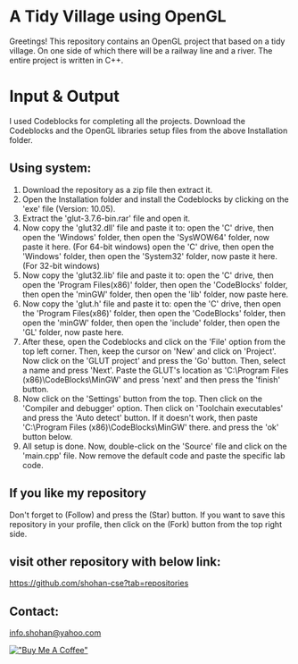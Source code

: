 # A Tidy Village using OpenGL
Greetings! This repository contains an OpenGL project that based on a tidy village. On one side of which there will be a railway line and a river. The entire project is written in C++.

# Input & Output
I used Codeblocks for completing all the projects. Download the Codeblocks and the OpenGL libraries setup files from the above Installation folder.

## Using system: 
1. Download the repository as a zip file then extract it.
2. Open the Installation folder and install the Codeblocks by clicking on the 'exe' file (Version: 10.05). 
3. Extract the 'glut-3.7.6-bin.rar' file and open it. 
4. Now copy the 'glut32.dll' file and paste it to:
open the 'C' drive, then open the 'Windows' folder, then open the 'SysWOW64' folder, now paste it here. (For 64-bit windows)
open the 'C' drive, then open the 'Windows' folder, then open the 'System32' folder, now paste it here. (For 32-bit windows)
5. Now copy the 'glut32.lib' file and paste it to:
open the 'C' drive, then open the 'Program Files(x86)' folder, then open the 'CodeBlocks' folder, then open the 'minGW' folder, then open the 'lib' folder, now paste here.
6. Now copy the 'glut.h' file and paste it to:
open the 'C' drive, then open the 'Program Files(x86)' folder, then open the 'CodeBlocks' folder, then open the 'minGW' folder, then open the 'include' folder, then open the 'GL' folder, now paste here.
7. After these, open the Codeblocks and click on the 'File' option from the top left corner. Then, keep the cursor on 'New' and click on 'Project'. Now click on the 'GLUT project' and press the 'Go' button. Then, select a name and press 'Next'. Paste the GLUT's location as 'C:\Program Files (x86)\CodeBlocks\MinGW' and press 'next' and then press the 'finish' button. 
8. Now click on the 'Settings' button from the top. Then click on the 'Compiler and debugger' option. Then click on 'Toolchain executables' and press the 'Auto detect' button. If it doesn't work, then paste 'C:\Program Files (x86)\CodeBlocks\MinGW' there. and press the 'ok' button below.
9. All setup is done. Now, double-click on the 'Source' file and click on the 'main.cpp' file. Now remove the default code and paste the specific lab code.


## If you like my repository 
Don't forget to (Follow) and press the (Star) button. If you want to save this repository in your profile, then click on the (Fork) button from the top right side.

## visit other repository with below link:
https://github.com/shohan-cse?tab=repositories


## Contact:
info.shohan@yahoo.com


[!["Buy Me A Coffee"](https://www.buymeacoffee.com/assets/img/custom_images/orange_img.png)](https://www.buymeacoffee.com/shohancse)
